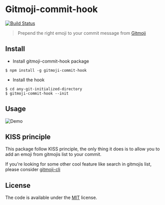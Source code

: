 # Gitmoji-commit-hook

[![Build Status](https://travis-ci.org/welcoMattic/gitmoji-commit-hook.svg?branch=master)](https://travis-ci.org/welcoMattic/gitmoji-commit-hook)

> Prepend the right emoji to your commit message from [Gitmoji](https://github.com/carloscuesta/gitmoji)

## Install

- Install gitmoji-commit-hook package

```
$ npm install -g gitmoji-commit-hook
```

- Install the hook

```
$ cd any-git-initialized-directory
$ gitmoji-commit-hook --init
```

## Usage 

![Demo](https://github.com/welcoMattic/gitmoji-commit-hook/blob/master/demo.gif?raw=true)

## KISS principle

This package follow KISS principle, the only thing it does is to allow you 
to add an emoji from gitmojis list to your commit.

If you're looking for some other cool feature like search in gitmojis list,
please consider [gitmoji-cli](https://github.com/carloscuesta/gitmoji-cli)

## License

The code is available under the [MIT](https://github.com/welcoMattic/gitmoji-commit-hook/blob/master/LICENSE) license.
